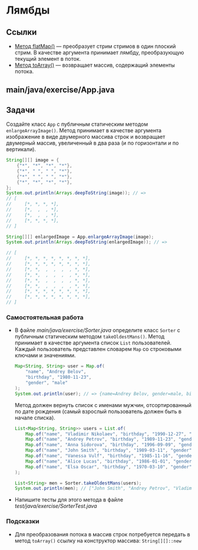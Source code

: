 # Лямбды

## Ссылки

* [Метод flatMap()](https://docs.oracle.com/javase/8/docs/api/java/util/stream/Stream.html#flatMap-java.util.function.Function-) — преобразует стрим стримов в один плоский стрим. В качестве аргумента принимает лямбду, преобразующую текущий элемент в поток.
* [Метод toArray()](https://docs.oracle.com/javase/8/docs/api/java/util/stream/Stream.html#toArray-java.util.function.IntFunction-) — возвращает массив, содержащий элементы потока.

## main/java/exercise/App.java

## Задачи

Создайте класс `App` с публичным статическим методом `enlargeArrayImage()`. Метод принимает в качестве аргумента изображение в виде двумерного массива строк и возвращает двумерный массив, увеличенный в два раза (и по горизонтали и по вертикали).

```java
String[][] image = {
    {"*", "*", "*", "*"},
    {"*", " ", " ", "*"},
    {"*", " ", " ", "*"},
    {"*", "*", "*", "*"},
};
System.out.println(Arrays.deepToString(image)); // =>
// [
//     [*, *, *, *],
//     [*,  ,  , *],
//     [*,  ,  , *],
//     [*, *, *, *],
// ]

String[][] enlargedImage = App.enlargeArrayImage(image);
System.out.println(Arrays.deepToString(enlargedImage)); // =>

// [
//     [*, *, *, *, *, *, *, *],
//     [*, *, *, *, *, *, *, *],
//     [*, *,  ,  ,  ,  , *, *],
//     [*, *,  ,  ,  ,  , *, *],
//     [*, *,  ,  ,  ,  , *, *],
//     [*, *,  ,  ,  ,  , *, *],
//     [*, *, *, *, *, *, *, *],
//     [*, *, *, *, *, *, *, *],
// ]
```

### Самостоятельная работа

* В файле *main/java/exercise/Sorter.java* определите класс `Sorter` с публичным статическим методом `takeOldestMans()`. Метод принимает в качестве аргумента список `List` пользователей. Каждый пользователь представлен словарем `Map` со строковыми ключами и значениями.

  ```java
  Map<String, String> user = Map.of(
      "name", "Andrey Belov",
      "birthday", "1980-11-23",
      "gender", "male"
  );
  System.out.println(user); // => {name=Andrey Belov, gender=male, birthday=1980-11-23}
  ```

  Метод должен вернуть список с именами мужчин, отсортированный по дате рождения (самый взрослый пользователь должен быть в начале списка).

  ```java
  List<Map<String, String>> users = List.of(
      Map.of("name", "Vladimir Nikolaev", "birthday", "1990-12-27", "gender", "male"),
      Map.of("name", "Andrey Petrov", "birthday", "1989-11-23", "gender", "male"),
      Map.of("name", "Anna Sidorova", "birthday", "1996-09-09", "gender", "female"),
      Map.of("name", "John Smith", "birthday", "1989-03-11", "gender", "male"),
      Map.of("name", "Vanessa Vulf", "birthday", "1985-11-16", "gender", "female"),
      Map.of("name", "Alice Lucas", "birthday", "1986-01-01", "gender", "female"),
      Map.of("name", "Elsa Oscar", "birthday", "1970-03-10", "gender", "female")
  );

  List<String> men = Sorter.takeOldestMans(users);
  System.out.println(men); // ["John Smith", "Andrey Petrov", "Vladimir Nikolaev"]
  ```

* Напишите тесты для этого метода в файле *test/java/exercise/SorterTest.java*

### Подсказки

* Для преобразования потока в массив строк потребуется передать в метод `toArray()` ссылку на конструктор массива: `String[][]::new`

